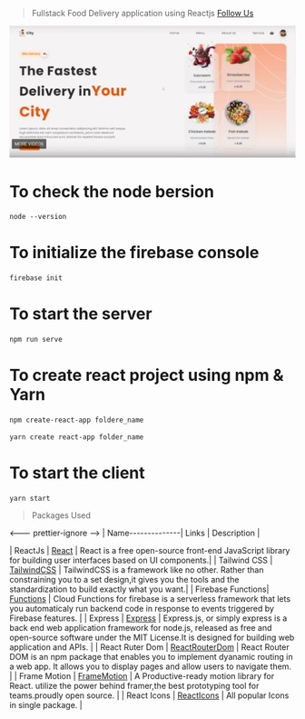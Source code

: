 > Fullstack Food Delivery application using Reactjs
> [Follow Us](https://codewithvetri.web.app)

![This is the project Thumbnail](./snap.png)

# To check the node bersion

```
node --version
```

# To initialize the firebase console

```
firebase init
```

# To start the server

```
npm run serve
```

# To create react project using npm & Yarn

```
npm create-react-app foldere_name
```

```
yarn create react-app folder_name
```

# To start the client

```
yarn start
```

> Packages Used

<--- prettier-ignore -->
| Name--------------| Links | Description |

| ReactJs | [React](https://react.js.org/) | React is a free open-source front-end JavaScript library for building user interfaces based on UI components.|
| Tailwind CSS | [TailwindCSS](https://tailwind.com/) | TailwindCSS is a framework like no other. Rather than constraining you to a set design,it gives you the tools and the standardization to build exactly what you want.|
| Firebase Functions| [Functions](https://firebase.google.com/docs/functions) | Cloud Functions for firebase is a serverless framework that lets you automaticaly run backend code in response to events triggered by Firebase features. |
| Express | [Express](https://expressjs.com/) | Express.js, or simply express is a back end web application framework for node.js, released as free and open-source software under the MIT License.It is designed for building web application and APIs. |
| React Ruter Dom | [ReactRouterDom](https://reactrouter.com/en/main) | React Router DOM is an npm package that enables you to implement dyanamic routing in a web app. It allows you to display pages and allow users to navigate them. |
| Frame Motion | [FrameMotion](https://www.framer.com/motion/) | A Productive-ready motion library for React. utilize the power behind framer,the best prototyping tool for teams.proudly open source. |
| React Icons | [ReactIcons](https://react-icons.github.io/react-icons/) | All popular Icons in single package. |
